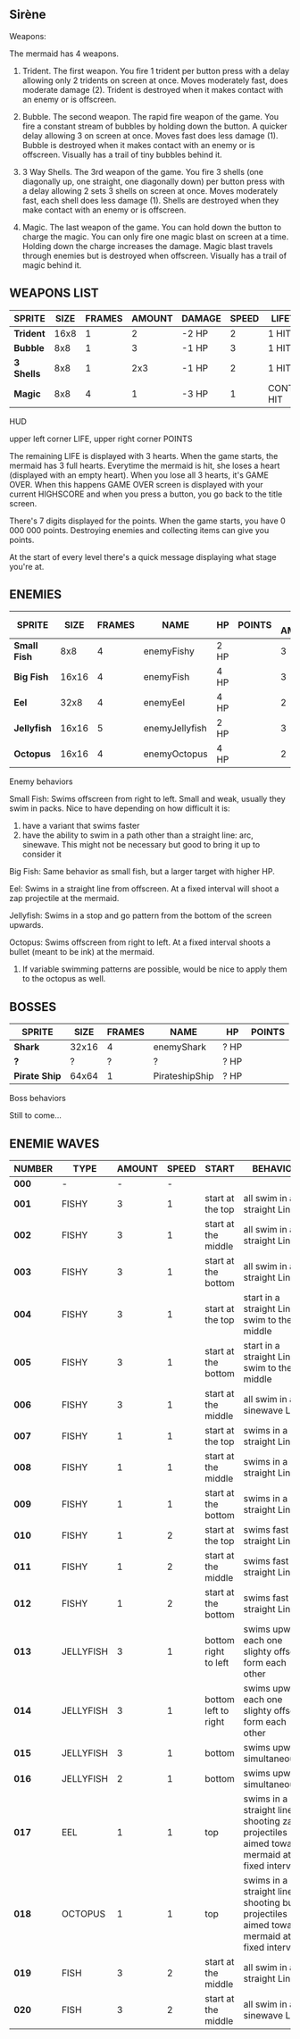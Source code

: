 ## Sirène


Weapons: 

The mermaid has 4 weapons. 

1. Trident. The first weapon. You fire 1 trident per button press with a delay allowing only 2 tridents on screen at once. Moves moderately fast, does moderate damage (2). Trident is destroyed when it makes contact with an enemy or is offscreen.

2. Bubble. The second weapon. The rapid fire weapon of the game. You fire a constant stream of bubbles by holding down the button. A quicker delay allowing 3 on screen at once. Moves fast does less damage (1). Bubble is destroyed when it makes contact with an enemy or is offscreen. Visually has a trail of tiny bubbles behind it. 

3. 3 Way Shells. The 3rd weapon of the game. You fire 3 shells (one diagonally up, one straight, one diagonally down) per button press with a delay allowing 2 sets 3 shells on screen at once. Moves moderately fast, each shell does less damage (1). Shells are destroyed when they make contact with an enemy or is offscreen.

4. Magic. The last weapon of the game. You can hold down the button to charge the magic. You can only fire one magic blast on screen at a time. Holding down the charge increases the damage. Magic blast travels through enemies but is destroyed when offscreen. Visually has a trail of magic behind it.


## WEAPONS LIST
| **SPRITE** | **SIZE** | **FRAMES** | **AMOUNT** | **DAMAGE** | **SPEED** | **LIFETIME** |
| ---        | ---      | ---        | ---       | ---             | ---             | ---             |
| **Trident** | 16x8 | 1 | 2 | -2 HP | 2 | 1 HIT |
| **Bubble** | 8x8 | 1 | 3 | -1 HP | 3 | 1 HIT |
| **3 Shells** | 8x8 | 1 | 2x3 | -1 HP | 2 | 1 HIT |
| **Magic** | 8x8 | 4 | 1 | -3 HP | 1 | CONTINUE HIT |

HUD

upper left corner LIFE, upper right corner POINTS

The remaining LIFE is displayed with 3 hearts. When the game starts, the mermaid has 3 full hearts. Everytime the mermaid is hit, she loses a heart (displayed with an empty heart). When you lose all 3 hearts, it's GAME OVER. When this happens GAME OVER screen is displayed with your current HIGHSCORE and when you press a button, you go back to the title screen. 

There's 7 digits displayed for the points. When the game starts, you have 0 000 000 points. Destroying enemies and collecting items can give you points. 

At the start of every level there's a quick message displaying what stage you're at. 


## ENEMIES
| **SPRITE** | **SIZE** | **FRAMES** | **NAME** | **HP** | **POINTS** | **MAX AMOUNT** |
| ---        | ---      | ---        | ---      | ---    | ---        | ---           |
| **Small Fish** | 8x8 | 4 | enemyFishy | 2 HP |   | 3  |
| **Big Fish** | 16x16 | 4 | enemyFish | 4 HP |   | 3  |
| **Eel** | 32x8 | 4 | enemyEel | 4 HP |   | 2  |
| **Jellyfish** | 16x16 | 5 | enemyJellyfish | 2 HP |  | 3  |
| **Octopus** | 16x16 | 4 | enemyOctopus | 4 HP |  | 2  |

Enemy behaviors

Small Fish:
Swims offscreen from right to left. Small and weak, usually they swim in packs. 
Nice to have depending on how difficult it is:
1. have a variant that swims faster
2. have the ability to swim in a path other than a straight line: arc, sinewave. This might not be necessary but good to bring it up to consider it

Big Fish:
Same behavior as small fish, but a larger target with higher HP. 

Eel:
Swims in a straight line from offscreen. At a fixed interval will shoot a zap projectile at the mermaid. 

Jellyfish:
Swims in a stop and go pattern from the bottom of the screen upwards. 

Octopus: 
Swims offscreen from right to left. At a fixed interval shoots a bullet (meant to be ink) at the mermaid. 
1. If variable swimming patterns are possible, would be nice to apply them to the octopus as well.

## BOSSES
| **SPRITE** | **SIZE** | **FRAMES** | **NAME** | **HP** | **POINTS** | 
| ---        | ---      | ---        | ---      | ---    | ---        | 
| **Shark** | 32x16 | 4 | enemyShark | ? HP |   |   
| **?** | ? | ? | ? | ? HP |   |   
| **Pirate Ship** | 64x64 | 1 | PirateshipShip | ? HP |     

Boss behaviors

Still to come...

## ENEMIE WAVES
| **NUMBER** | **TYPE**  | **AMOUNT** | **SPEED** | **START** | **BEHAVIOR** |
| ---        | ---       | ---        | ---       | ---       | ---          |
| **000** | - | - | - |
| **001** | FISHY | 3 | 1 |start at the top | all swim in a straight Line |
| **002** | FISHY | 3 | 1 |start at the middle | all swim in a straight Line |
| **003** | FISHY | 3 | 1 |start at the bottom | all swim in a straight Line |
| **004** | FISHY | 3 | 1 |start at the top | start in a straight Line, swim to the middle |
| **005** | FISHY | 3 | 1 |start at the bottom | start in a straight Line, swim to the middle |
| **006** | FISHY | 3 | 1 |start at the middle | all swim in a sinewave Line |
| **007** | FISHY | 1 | 1 |start at the top | swims in a straight Line |
| **008** | FISHY | 1 | 1 |start at the middle | swims in a straight Line |
| **009** | FISHY | 1 | 1 |start at the bottom | swims in a straight Line |
| **010** | FISHY | 1 | 2 |start at the top | swims fast in a straight Line |
| **011** | FISHY | 1 | 2 |start at the middle | swims fast in a straight Line |
| **012** | FISHY | 1 | 2 |start at the bottom | swims fast in a straight Line |
| **013** | JELLYFISH | 3 | 1 |bottom right to left | swims upward each one slighty offset form each other |
| **014** | JELLYFISH | 3 | 1 |bottom left to right | swims upward each one slighty offset form each other |
| **015** | JELLYFISH | 3 | 1 |bottom  | swims upward simultaneously |
| **016** | JELLYFISH | 2 | 1 |bottom  | swims upward simultaneously |
| **017** | EEL | 1 | 1 |top  | swims in a straight line, shooting zap projectiles aimed towards mermaid at fixed intervals |
| **018** | OCTOPUS | 1 | 1 |top  | swims in a straight line, shooting bullet projectiles aimed towards mermaid at fixed intervals |
| **019** | FISH | 3 | 2 |start at the middle | all swim in a straight Line |
| **020** | FISH | 3 | 2 |start at the middle | all swim in a sinewave Line |
